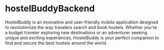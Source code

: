 # hostelBuddyBackend
HostelBuddy is an innovative and user-friendly mobile application designed to revolutionize the way travelers search and book hostels. Whether you're a budget traveler exploring new destinations or an adventurer seeking unique and exciting experiences, HostelBuddy is your perfect companion to find and secure the best hostels around the world.
